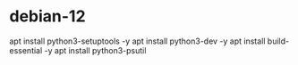 # debian-12

apt install python3-setuptools -y
apt install python3-dev -y
apt install build-essential -y
apt install python3-psutil

